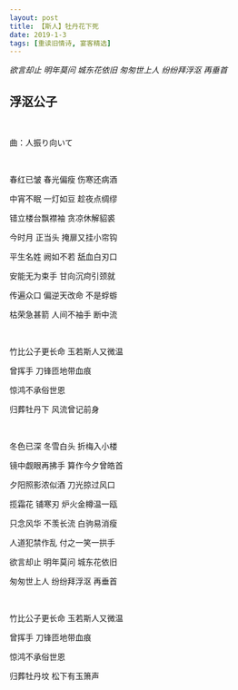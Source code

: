 ```yaml
---
layout: post
title: 【斯人】牡丹花下死
date: 2019-1-3
tags: [重读旧情诗, 宴客精选]
---
```


*欲言却止 明年莫问 城东花依旧 匆匆世上人 纷纷拜浮沤 再垂首*

## 浮沤公子

<br>

曲：人振り向いて

<br>


春红已皱 春光偏瘦 伤寒还病酒

中宵不眠 一灯如豆 趁夜点绸缪

错立楼台飘襟袖 贪凉休解貂裘

今时月 正当头 掩扉又挂小帘钩

平生名姓 阙如不若 舐血白刃口

安能无为束手 甘向沉疴引颈就

传遍众口 偏逆天改命 不是蜉蝣

枯荣急甚箭 人间不袖手 断中流

<br>

竹比公子更长命 玉若斯人又微温

曾挥手 刀锋匝地带血痕

惊鸿不承俗世恩

归葬牡丹下 风流曾记前身

<br>

冬色已深 冬雪白头 折梅入小楼

镜中觑眼再拂手 算作今夕曾皓首

夕阳照影浓似酒 刀光掠过风口

揽霜花 铺寒刃 炉火金樽温一瓯

只念风华 不羡长流 白驹易消瘦

人道犯禁作乱 付之一笑一拱手

欲言却止 明年莫问 城东花依旧

匆匆世上人 纷纷拜浮沤 再垂首

<br>

竹比公子更长命 玉若斯人又微温

曾挥手 刀锋匝地带血痕

惊鸿不承俗世恩

归葬牡丹坟 松下有玉箫声

<br>
<br>
